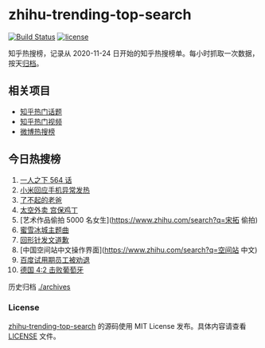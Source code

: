 # zhihu-trending-top-search

[![Build Status](https://github.com/justjavac/zhihu-trending-top-search/workflows/ci/badge.svg?branch=main)](https://github.com/justjavac/zhihu-trending-top-search/actions)
[![license](https://img.shields.io/github/license/justjavac/zhihu-trending-top-search)](https://github.com/justjavac/zhihu-trending-top-search/blob/main/LICENSE)

知乎热搜榜，记录从 2020-11-24 日开始的知乎热搜榜单。每小时抓取一次数据，按天[归档](./archives)。

## 相关项目

- [知乎热门话题](https://github.com/justjavac/zhihu-trending-hot-questions)
- [知乎热门视频](https://github.com/justjavac/zhihu-trending-hot-video)
- [微博热搜榜](https://github.com/justjavac/weibo-trending-hot-search)

## 今日热搜榜

<!-- BEGIN -->
<!-- 最后更新时间 Sun Jun 20 2021 06:05:23 GMT+0800 (China Standard Time) -->

1. [一人之下 564 话](https://www.zhihu.com/search?q=一人之下)
2. [小米回应手机异常发热](https://www.zhihu.com/search?q=小米)
3. [了不起的老爸](https://www.zhihu.com/search?q=了不起的老爸)
4. [太空外卖 宫保鸡丁](https://www.zhihu.com/search?q=太空外卖)
5. [艺术作品偷拍 5000 名女生](https://www.zhihu.com/search?q=宋拓 偷拍)
6. [蜜雪冰城主题曲](https://www.zhihu.com/search?q=蜜雪冰城)
7. [回形针发文道歉](https://www.zhihu.com/search?q=回形针道歉)
8. [中国空间站中文操作界面](https://www.zhihu.com/search?q=空间站 中文)
9. [百度试用期员工被劝退](https://www.zhihu.com/search?q=百度员工被劝退)
10. [德国 4:2 击败葡萄牙](https://www.zhihu.com/search?q=德国队)

<!-- END -->

历史归档 [./archives](./archives)

### License

[zhihu-trending-top-search](https://github.com/justjavac/zhihu-trending-top-search)
的源码使用 MIT License 发布。具体内容请查看 [LICENSE](./LICENSE) 文件。
